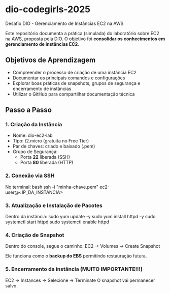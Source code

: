 # dio-codegirls-2025
Desafio DIO - Gerenciamento de Instâncias EC2 na AWS

Este repositório documenta a prática (simulada) do laboratório sobre EC2 na AWS, proposta pela DIO. 
O objetivo foi **consolidar os conhecimentos em gerenciamento de instâncias EC2**. 

## Objetivos de Aprendizagem
- Compreender o processo de criação de uma instância EC2
- Documentar os principais comandos e configurações
- Explorar boas práticas de snapshots, grupos de segurança e encerramento de instâncias
- Utilizar o GitHub para compartilhar documentação técnica

## Passo a Passo 

### 1. Criação da Instância
- Nome: dio-ec2-lab
- Tipo: t2.micro (gratuita no Free Tier)
- Par de chaves: criado e baixado (.pem)
- Grupo de Segurança:
  - Porta **22** liberada (SSH)
  - Porta **80** liberada (HTTP)

### 2. Conexão via SSH
No terminal:
bash
ssh -i "minha-chave.pem" ec2-user@<IP_DA_INSTANCIA>

### 3. Atualização e Instalação de Pacotes

Dentro da instância:
sudo yum update -y
sudo yum install httpd -y
sudo systemctl start httpd
sudo systemctl enable httpd

### 4. Criação de Snapshot
Dentro do console, segue o caminho: EC2 -> Volumes -> Create Snapshot

Ele funciona como o **backup do EBS** permitindo restauração futura. 

### 5. Encerramento da instância (MUITO IMPORTANTE!!!)

EC2 -> Instances -> Selecione -> Terminate
O snapshot vai permanecer salvo. 
